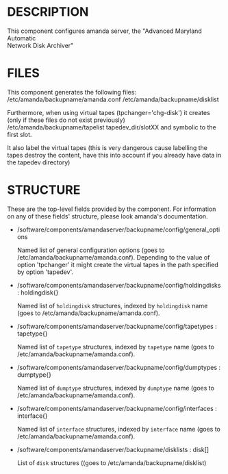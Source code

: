 # DESCRIPTION

This component configures amanda server, the  "Advanced  Maryland  Automatic  
Network  Disk  Archiver"

# FILES

This component generates the following files: 
/etc/amanda/backupname/amanda.conf
/etc/amanda/backupname/disklist 

Furthermore, when using virtual tapes (tpchanger='chg-disk') it creates 
(only if these files do not exist previously)
/etc/amanda/backupname/tapelist
tapedev\_dir/slotXX
and symbolic to the first slot.

It also label the virtual tapes
(this is very dangerous cause labelling the tapes destroy the content,
have this into account if you already have data in the tapedev directory)

# STRUCTURE

These are the top-level fields provided by the component. For
information on any of these fields' structure, please look amanda's
documentation. 

- /software/components/amandaserver/backupname/config/general\_options

    Named list of general configuration options (goes to /etc/amanda/backupname/amanda.conf).
    Depending to the value of option 'tpchanger' it might create the virtual tapes in the path 
    specified by option 'tapedev'.

- /software/components/amandaserver/backupname/config/holdingdisks : holdingdisk{}

    Named list of `holdingdisk` structures, indexed by `holdingdisk`
    name (goes to /etc/amanda/backupname/amanda.conf).

- /software/components/amandaserver/backupname/config/tapetypes : tapetype{}

    Named list of `tapetype` structures, indexed by `tapetype` name 
    (goes to /etc/amanda/backupname/amanda.conf). 

- /software/components/amandaserver/backupname/config/dumptypes : dumptype{}

    Named list of `dumptype` structures, indexed by `dumptype` name 
    (goes to /etc/amanda/backupname/amanda.conf).

- /software/components/amandaserver/backupname/config/interfaces : interface{}

    Named list of `interface` structures, indexed by `interface` name
    (goes to /etc/amanda/backupname/amanda.conf).

- /software/components/amandaserver/backupname/disklists : disk\[\]

    List of `disk` structures ((goes to /etc/amanda/backupname/disklist)
